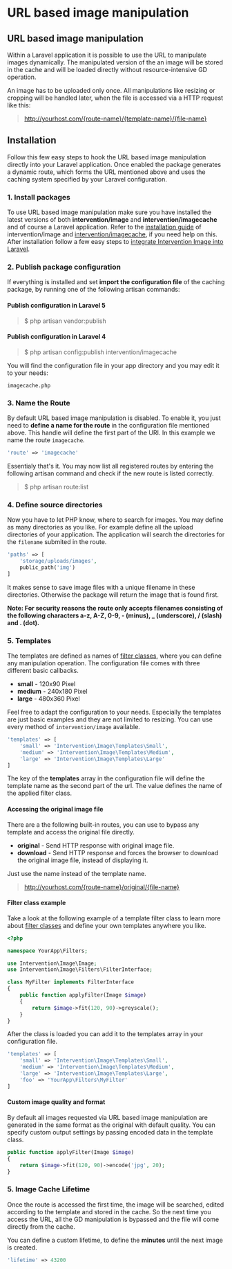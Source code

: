 # URL based image manipulation
## URL based image manipulation

Within a Laravel application it is possible to use the URL to manipulate images dynamically. The manipulated version of the an image will be stored in the cache and will be loaded directly without resource-intensive GD operation.

An image has to be uploaded only once. All manipulations like resizing or cropping will be handled later, when the file is accessed via a HTTP request like this:

> http://yourhost.com/{route-name}/{template-name}/{file-name}

## Installation

Follow this few easy steps to hook the URL based image manipulation directly into your Laravel application. Once enabled the package generates a dynamic route, which forms the URL mentioned above and uses the caching system specified by your Laravel configuration.

### 1. Install packages
To use URL based image manipulation make sure you have installed the latest versions of both **intervention/image** and **intervention/imagecache** and of course a Laravel application. Refer to the [installation guide](/v2/introduction/installation) of intervention/image and [intervention/imagecache](/v2/usage/cache), if you need help on this. After installation follow a few easy steps to [integrate Intervention Image into Laravel](/v2/getting_started/installation#laravel).

### 2. Publish package configuration
If everything is installed and set **import the configuration file** of the caching package, by running one of the following artisan commands:

#### Publish configuration in Laravel 5

> $ php artisan vendor:publish

#### Publish configuration in Laravel 4

> $ php artisan config:publish intervention/imagecache

You will find the configuration file in your app directory and you may edit it to your needs:

```imagecache.php```

### 3. Name the Route

By default URL based image manipulation is disabled. To enable it, you just need to **define a name for the route** in the configuration file mentioned above. This handle will define the first part of the URI. In this example we name the route ```imagecache```.

```php
'route' => 'imagecache'
```

Essentialy that's it. You may now list all registered routes by entering the following artisan command and check if the new route is listed correctly.

> $ php artisan route:list

### 4. Define source directories

Now you have to let PHP know, where to search for images. You may define as many directories as you like. For example define all the upload directories of your application. The application will search the directories for the <code>filename</code> submited in the route.

```php
'paths' => [
    'storage/uploads/images',
    public_path('img')
]
```

It makes sense to save image files with a unique filename in these directories. Otherwise the package will return the image that is found first.

**Note: For security reasons the route only accepts filenames consisting of the following characters a-z, A-Z, 0-9, - (minus), _ (underscore), / (slash) and . (dot).**

### 5. Templates

The templates are defined as names of [filter classes](/v2/usage/filters), where you can define any manipulation operation. The configuration file comes with three different basic callbacks.

- **small** - 120x90 Pixel
- **medium** - 240x180 Pixel
- **large** - 480x360 Pixel

Feel free to adapt the configuration to your needs. Especially the templates are just basic examples and they are not limited to resizing. You can use every method of ```intervention/image``` available.

```php
'templates' => [
    'small' => 'Intervention\Image\Templates\Small',
    'medium' => 'Intervention\Image\Templates\Medium',
    'large' => 'Intervention\Image\Templates\Large'
]
```

The key of the **templates** array in the configuration file will define the template name as the second part of the url. The value defines the name of the applied filter class. 

#### Accessing the original image file

There are a the following built-in routes, you can use to bypass any template and access the original file directly.

- **original** - Send HTTP response with original image file.
- **download** - Send HTTP response and forces the browser to download the original image file, instead of displaying it.

Just use the name instead of the template name.

> http://yourhost.com/{route-name}/original/{file-name}

#### Filter class example

Take a look at the following example of a template filter class to learn more about [filter classes](/v2/usage/filters) and define your own templates anywhere you like.

```php
<?php

namespace YourApp\Filters;

use Intervention\Image\Image;
use Intervention\Image\Filters\FilterInterface;

class MyFilter implements FilterInterface
{
    public function applyFilter(Image $image)
    {
        return $image->fit(120, 90)->greyscale();
    }
}
```

After the class is loaded you can add it to the templates array in your configuration file.

```php
'templates' => [
    'small' => 'Intervention\Image\Templates\Small',
    'medium' => 'Intervention\Image\Templates\Medium',
    'large' => 'Intervention\Image\Templates\Large',
    'foo' => 'YourApp\Filters\MyFilter'
]
```


#### Custom image quality and format

By default all images requested via URL based image manipulation are generated in the same format as the original with default quality. You can specify custom output settings by passing encoded data in the template class.

```php
public function applyFilter(Image $image)
{
    return $image->fit(120, 90)->encode('jpg', 20);
}
```

### 5. Image Cache Lifetime

Once the route is accessed the first time, the image will be searched, edited according to the template and stored in the cache. So the next time you access the URL, all the GD manipulation is bypassed and the file will come directly from the cache.

You can define a custom lifetime, to define the **minutes** until the next image is created.

```php
'lifetime' => 43200
```